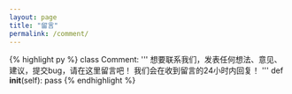```yaml
---
layout: page
title: "留言"
permalink: /comment/
---
```


{% highlight py %}
class Comment:
  '''
  想要联系我们，发表任何想法、意见、建议，提交bug，请在这里留言吧！ 
  我们会在收到留言的24小时内回复！
  '''
  def __init__(self):
    pass
{% endhighlight %}

<!-- 多说评论框 start -->
<div class="ds-thread" data-thread-key="0" data-title="{{ page.title }}" data-url="{{ page.url | prepend: site.url }}" style="max-width: 800px;margin: 0 auto;"></div>
<!-- 多说评论框 end -->
<!-- 多说公共JS代码 start (一个网页只需插入一次) -->
<script type="text/javascript">
var duoshuoQuery = {short_name:"{{ site.duoshuo }}"};
  (function() {
    var ds = document.createElement('script');
    ds.type = 'text/javascript';ds.async = true;
    ds.src = (document.location.protocol == 'https:' ? 'https:' : 'http:') + '//static.duoshuo.com/embed.js';
    ds.charset = 'UTF-8';
    (document.getElementsByTagName('head')[0] 
     || document.getElementsByTagName('body')[0]).appendChild(ds);
  })();
</script>